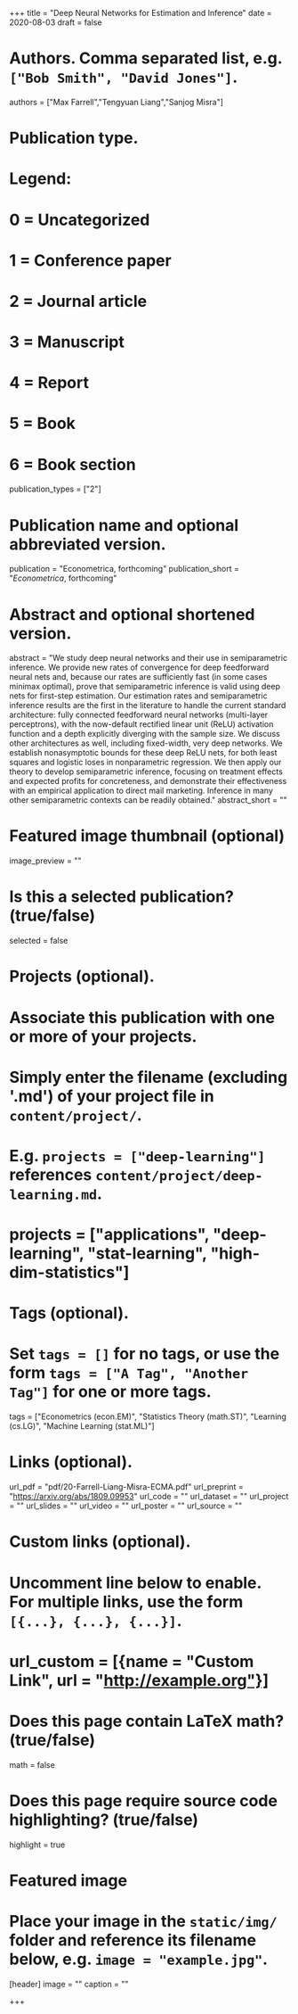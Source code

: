 +++
title = "Deep Neural Networks for Estimation and Inference"
date = 2020-08-03
draft = false

# Authors. Comma separated list, e.g. `["Bob Smith", "David Jones"]`.
authors = ["Max Farrell","Tengyuan Liang","Sanjog Misra"]

# Publication type.
# Legend:
# 0 = Uncategorized
# 1 = Conference paper
# 2 = Journal article
# 3 = Manuscript
# 4 = Report
# 5 = Book
# 6 = Book section
publication_types = ["2"]

# Publication name and optional abbreviated version.
publication = "Econometrica, forthcoming"
publication_short = "*Econometrica*, forthcoming"

# Abstract and optional shortened version.
abstract = "We study deep neural networks and their use in semiparametric inference. We provide new rates of convergence for deep feedforward neural nets and, because our rates are sufficiently fast (in some cases minimax optimal), prove that semiparametric inference is valid using deep nets for first-step estimation. Our estimation rates and semiparametric inference results are the first in the literature to handle the current standard architecture: fully connected feedforward neural networks (multi-layer perceptrons), with the now-default rectified linear unit (ReLU) activation function and a depth explicitly diverging with the sample size. We discuss other architectures as well, including fixed-width, very deep networks. We establish nonasymptotic bounds for these deep ReLU nets, for both least squares and logistic loses in nonparametric regression. We then apply our theory to develop semiparametric inference, focusing on treatment effects and expected profits for concreteness, and demonstrate their effectiveness with an empirical application to direct mail marketing. Inference in many other semiparametric contexts can be readily obtained."
abstract_short = ""

# Featured image thumbnail (optional)
image_preview = ""

# Is this a selected publication? (true/false)
selected = false

# Projects (optional).
#   Associate this publication with one or more of your projects.
#   Simply enter the filename (excluding '.md') of your project file in `content/project/`.
#   E.g. `projects = ["deep-learning"]` references `content/project/deep-learning.md`.
#   projects = ["applications", "deep-learning", "stat-learning", "high-dim-statistics"]

# Tags (optional).
#   Set `tags = []` for no tags, or use the form `tags = ["A Tag", "Another Tag"]` for one or more tags.
tags = ["Econometrics (econ.EM)", "Statistics Theory (math.ST)", "Learning (cs.LG)", "Machine Learning (stat.ML)"]

# Links (optional).
url_pdf = "pdf/20-Farrell-Liang-Misra-ECMA.pdf"
url_preprint = "https://arxiv.org/abs/1809.09953"
url_code = ""
url_dataset = ""
url_project = ""
url_slides = ""
url_video = ""
url_poster = ""
url_source = ""

# Custom links (optional).
#   Uncomment line below to enable. For multiple links, use the form `[{...}, {...}, {...}]`.
# url_custom = [{name = "Custom Link", url = "http://example.org"}]

# Does this page contain LaTeX math? (true/false)
math = false

# Does this page require source code highlighting? (true/false)
highlight = true

# Featured image
# Place your image in the `static/img/` folder and reference its filename below, e.g. `image = "example.jpg"`.
[header]
image = ""
caption = ""

+++

